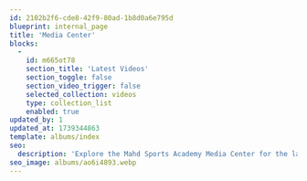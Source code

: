```yaml
---
id: 2102b2f6-cde8-42f9-80ad-1b8d0a6e795d
blueprint: internal_page
title: 'Media Center'
blocks:
  -
    id: m665ot78
    section_title: 'Latest Videos'
    section_toggle: false
    section_video_trigger: false
    selected_collection: videos
    type: collection_list
    enabled: true
updated_by: 1
updated_at: 1739344863
template: albums/index
seo:
  description: 'Explore the Mahd Sports Academy Media Center for the latest news, press releases, photos, videos, and event updates. Stay connected with our journey in nurturing sports excellence and talent.'
seo_image: albums/ao6i4893.webp
---
```

